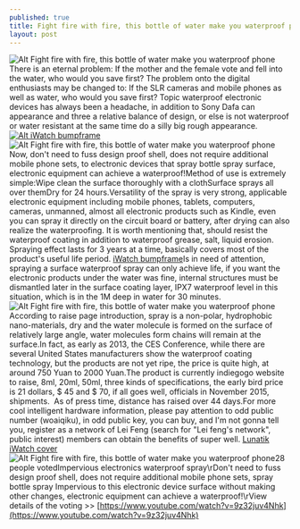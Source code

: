```yaml
---
published: true
title: Fight fire with fire, this bottle of water make you waterproof phone
layout: post
---
```

![Alt Fight fire with fire, this bottle of water make you waterproof phone](https://c2.staticflickr.com/2/1559/25566812824_d02601ea26_b.jpg)There is an eternal problem: If the mother and the female vote and fell into the water, who would you save first? The problem onto the digital enthusiasts may be changed to: If the SLR cameras and mobile phones as well as water, who would you save first? Topic waterproof electronic devices has always been a headache, in addition to Sony Dafa can appearance and three a relative balance of design, or else is not waterproof or water resistant at the same time do a silly big rough appearance.[![Alt iWatch bumpframe](http://www.nodcase.com/images/large/iwatch/lunatik_epik_iw010_lrg.jpeg)](http://www.nodcase.com/lunatik-epik-iwatch-case-42mm--p-10494.html)![Alt Fight fire with fire, this bottle of water make you waterproof phone](https://c2.staticflickr.com/2/1690/25898733460_49d0bf7125_z.jpg)Now, don\'t need to fuss design proof shell, does not require additional mobile phone sets, to electronic devices that spray bottle spray surface, electronic equipment can achieve a waterproof!Method of use is extremely simple:Wipe clean the surface thoroughly with a clothSurface sprays all over themDry for 24 hours.Versatility of the spray is very strong, applicable electronic equipment including mobile phones, tablets, computers, cameras, unmanned, almost all electronic products such as Kindle, even you can spray it directly on the circuit board or battery, after drying can also realize the waterproofing. It is worth mentioning that, should resist the waterproof coating in addition to waterproof grease, salt, liquid erosion. Spraying effect lasts for 3 years at a time, basically covers most of the product\'s useful life period. [iWatch bumpframe](http://www.nodcase.com/lunatik-epik-iwatch-case-42mm--p-10494.html)Is in need of attention, spraying a surface waterproof spray can only achieve life, if you want the electronic products under the water was fine, internal structures must be dismantled later in the surface coating layer, IPX7 waterproof level in this situation, which is in the 1M deep in water for 30 minutes.![Alt Fight fire with fire, this bottle of water make you waterproof phone](https://c2.staticflickr.com/2/1682/25568951053_892d2c5084_b.jpg)According to raise page introduction, spray is a non-polar, hydrophobic nano-materials, dry and the water molecule is formed on the surface of relatively large angle, water molecules form chains will remain at the surface.In fact, as early as 2013, the CES Conference, while there are several United States manufacturers show the waterproof coating technology, but the products are not yet ripe, the price is quite high, at around 750 Yuan to 2000 Yuan.The product is currently indiegogo website to raise, 8ml, 20ml, 50ml, three kinds of specifications, the early bird price is 21 dollars, $ 45 and $ 70, if all goes well, officials in November 2015, shipments.  As of press time, distance has raised over 44 days.For more cool intelligent hardware information, please pay attention to odd public number (woaiqiku), in odd public key, you can buy, and I\'m not gonna tell you, register as a network of Lei Feng (search for \"Lei feng\'s network\", public interest) members can obtain the benefits of super well. [Lunatik iWatch cover](http://macbook2015.blogspot.com/2016/03/chen-jian-and-his-two-dimensional-world.html)![Alt Fight fire with fire, this bottle of water make you waterproof phone](https://c2.staticflickr.com/2/1618/26171610495_6907b2c3db.jpg)28 people votedImpervious electronics waterproof spray\rDon\'t need to fuss design proof shell, does not require additional mobile phone sets, spray bottle spray Impervious to this electronic device surface without making other changes, electronic equipment can achieve a waterproof!\rView details of the voting >> [https://www.youtube.com/watch?v=9z32juv4Nhk](https://www.youtube.com/watch?v=9z32juv4Nhk)